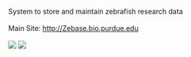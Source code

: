 System to store and maintain zebrafish research data<br><br>
Main Site: <a href='http://Zebase.bio.purdue.edu'><a href='http://Zebase.bio.purdue.edu'>http://Zebase.bio.purdue.edu</a></a><br><br>
<img src='http://zebase.bio.purdue.edu/images/system1.JPG'>
<img src='http://zebase.bio.purdue.edu/images/system2.JPG'>